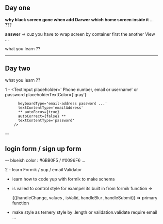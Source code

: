 ## Day one

 **why black screen gone when add Darwer which home screen inside it** ...  ???

 **answer** => 
  cuz you have to wrap screen by container first the another View ... 

what you learn ?? 




--- 

## Day two 

what you learn ??  

1 -  <TextInput 
          placeholder=' Phone number, email or username' or password
          placeholderTextColor={'gray'}

          keyboardType='email-address password ...'
          textContentType='emailAddress' 
          ** autoFocus={true} 
          autoCorrect={false} **
          textContentType='password'
        />

    

--

## login form / sign up form 

 -- blueish color : #6BB0F5  / #0096F6  ... 


2 - learn Formik / yup / email Validator   


- learn how to code yup with formik to make schema 

- is valied to control style for exampel its built in from formik function => 

   {({handleChange, values , isValid, handleBlur ,handleSubmit}) => primary function


- make style as ternery style by .length or validation.validate require email ... 


